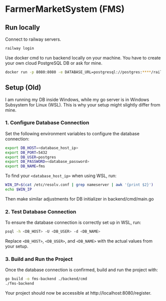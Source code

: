 # FarmerMarketSystem (FMS)

## Run locally

Connect to railway servers.

```bash
railway login
```

Use docker cmd to run backend locally on your machine. You have to create your own cloud PostgreSQL DB or ask for mine.

```bash
docker run -p 8080:8080 -e DATABASE_URL=postgresql://postgres:****/railway farmermarket-system
```

## Setup (Old)

I am running my DB inside Windows, while my go server is in Windows Subsystem for Linux (WSL). This is why your setup might slightly differ from mine.

### 1. Configure Database Connection

Set the following environment variables to configure the database connection:

```bash
export DB_HOST=<database_host_ip>
export DB_PORT=5432
export DB_USER=postgres
export DB_PASSWORD=<database_password>
export DB_NAME=fms
```

To find your `<database_host_ip>` when using WSL, run:

```bash
WIN_IP=$(cat /etc/resolv.conf | grep nameserver | awk '{print $2}')
echo $WIN_IP
```

Then make similar adjustments for DB initializer in backend/cmd/main.go

### 2. Test Database Connection

To ensure the database connection is correctly set up in WSL, run:

```bash
psql -h <DB_HOST> -U <DB_USER> -d <DB_NAME>
```

Replace `<DB_HOST>`, `<DB_USER>`, and `<DB_NAME>` with the actual values from your setup.

### 3. Build and Run the Project

Once the database connection is confirmed, build and run the project with:

```bash
go build -o fms-backend ./backend/cmd
./fms-backend
```

Your project should now be accessible at http://localhost:8080/register.
